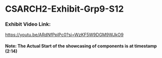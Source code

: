 # CSARCH2-Exhibit-Grp9-S12
### Exhibit Video Link:
https://youtu.be/ARdNfPplPc0?si=WzKF5W9DGM9WJkO9
#### Note: The Actual Start of the showcasing of components is at timestamp (2:14)

